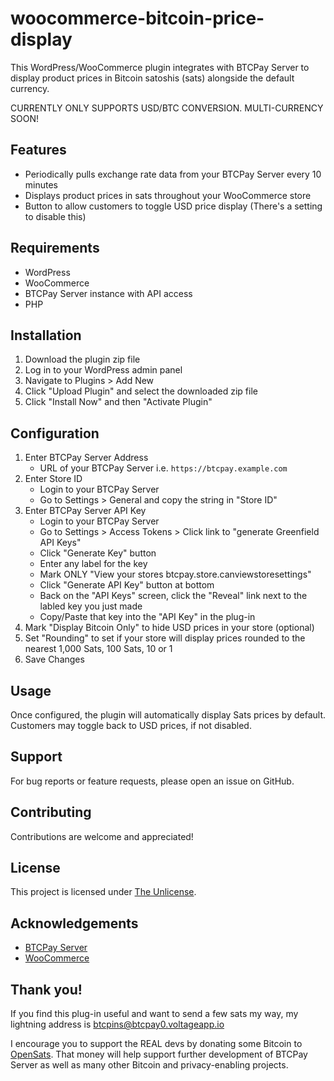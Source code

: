 # woocommerce-bitcoin-price-display

This WordPress/WooCommerce plugin integrates with BTCPay Server to display product prices in Bitcoin satoshis (sats) alongside the default currency.

CURRENTLY ONLY SUPPORTS USD/BTC CONVERSION. MULTI-CURRENCY SOON!

## Features

- Periodically pulls exchange rate data from your BTCPay Server every 10 minutes
- Displays product prices in sats throughout your WooCommerce store
- Button to allow customers to toggle USD price display (There's a setting to disable this)

## Requirements

- WordPress
- WooCommerce
- BTCPay Server instance with API access
- PHP

## Installation

1. Download the plugin zip file
2. Log in to your WordPress admin panel
3. Navigate to Plugins > Add New
4. Click "Upload Plugin" and select the downloaded zip file
5. Click "Install Now" and then "Activate Plugin"

## Configuration

1. Enter BTCPay Server Address
     - URL of your BTCPay Server i.e. `https://btcpay.example.com`
2. Enter Store ID
     - Login to your BTCPay Server
     - Go to Settings > General and copy the string in "Store ID"
4. Enter BTCPay Server API Key
     - Login to your BTCPay Server
     - Go to Settings > Access Tokens > Click link to "generate Greenfield API Keys"
     - Click "Generate Key" button
     - Enter any label for the key
     - Mark ONLY "View your stores btcpay.store.canviewstoresettings"
     - Click "Generate API Key" button at bottom
     - Back on the "API Keys" screen, click the "Reveal" link next to the labled key you just made
     - Copy/Paste that key into the "API Key" in the plug-in
5. Mark "Display Bitcoin Only" to hide USD prices in your store (optional)
6. Set "Rounding" to set if your store will display prices rounded to the nearest 1,000 Sats, 100 Sats, 10 or 1
7. Save Changes

## Usage

Once configured, the plugin will automatically display Sats prices by default. Customers may toggle back to USD prices, if not disabled.

## Support

For bug reports or feature requests, please open an issue on GitHub.

## Contributing

Contributions are welcome and appreciated!

## License

This project is licensed under [The Unlicense](LICENSE).

## Acknowledgements

- [BTCPay Server](https://btcpayserver.org/)
- [WooCommerce](https://woocommerce.com/)

## Thank you!

If you find this plug-in useful and want to send a few sats my way, my lightning address is btcpins@btcpay0.voltageapp.io

I encourage you to support the REAL devs by donating some Bitcoin to [OpenSats](https://opensats.org/). That money will help support further development of BTCPay Server as well as many other Bitcoin and privacy-enabling projects.
